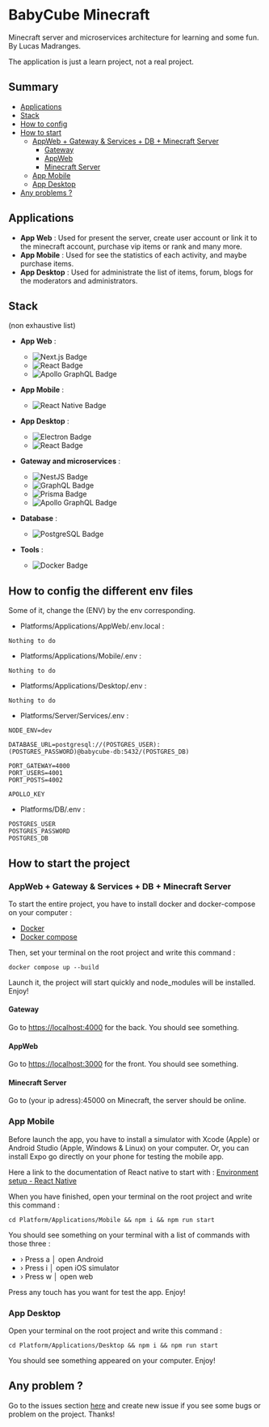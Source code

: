 # BabyCube Minecraft

Minecraft server and microservices architecture for learning and some fun.
By Lucas Madranges.

The application is just a learn project, not a real project.

## Summary

- [Applications](#applications)
- [Stack](#stack)
- [How to config](#how-to-config-the-different-env-files)
- [How to start](#how-to-start-the-project)
    - [AppWeb + Gateway & Services + DB + Minecraft Server](#appweb--gateway--services--db--minecraft-server)
        - [Gateway](#gateway)
        - [AppWeb](#appweb)
        - [Minecraft Server](#minecraft-server)
    - [App Mobile](#app-mobile)
    - [App Desktop](#app-desktop)
- [Any problems ?](#any-problem-)

## Applications

- **App Web** : Used for present the server, create user account or link it to the minecraft account, purchase vip items
  or rank and many more.
- **App Mobile** : Used for see the statistics of each activity, and maybe purchase items.
- **App Desktop** : Used for administrate the list of items, forum, blogs for the moderators and administrators.

## Stack

(non exhaustive list)

- **App Web** :
    - ![Next.js Badge](https://img.shields.io/badge/Next.js-000?logo=nextdotjs&logoColor=fff&style=for-the-badge)
    - ![React Badge](https://img.shields.io/badge/React-61DAFB?logo=react&logoColor=000&style=for-the-badge)
    - ![Apollo GraphQL Badge](https://img.shields.io/badge/Apollo%20GraphQL-311C87?logo=apollographql&logoColor=fff&style=for-the-badge)

- **App Mobile** :
    - ![React Native Badge](https://img.shields.io/badge/React%20Native-61DAFB?logo=react&logoColor=000&style=for-the-badge)

- **App Desktop** :
    - ![Electron Badge](https://img.shields.io/badge/Electron-47848F?logo=electron&logoColor=fff&style=for-the-badge)
    - ![React Badge](https://img.shields.io/badge/React-61DAFB?logo=react&logoColor=000&style=for-the-badge)

- **Gateway and microservices** :
    - ![NestJS Badge](https://img.shields.io/badge/NestJS-E0234E?logo=nestjs&logoColor=fff&style=for-the-badge)
    - ![GraphQL Badge](https://img.shields.io/badge/GraphQL-E10098?logo=graphql&logoColor=fff&style=for-the-badge)
    - ![Prisma Badge](https://img.shields.io/badge/Prisma-2D3748?logo=prisma&logoColor=fff&style=for-the-badge)
    - ![Apollo GraphQL Badge](https://img.shields.io/badge/Apollo%20GraphQL-311C87?logo=apollographql&logoColor=fff&style=for-the-badge)

- **Database** :
    - ![PostgreSQL Badge](https://img.shields.io/badge/PostgreSQL-4169E1?logo=postgresql&logoColor=fff&style=for-the-badge)

- **Tools** :
    - ![Docker Badge](https://img.shields.io/badge/Docker-2496ED?logo=docker&logoColor=fff&style=for-the-badge)

## How to config the different env files

Some of it, change the (ENV) by the env corresponding.

- Platforms/Applications/AppWeb/.env.local :

```Nothing to do```

- Platforms/Applications/Mobile/.env :

```Nothing to do```

- Platforms/Applications/Desktop/.env :

```Nothing to do```

- Platforms/Server/Services/.env :

```
NODE_ENV=dev

DATABASE_URL=postgresql://(POSTGRES_USER):(POSTGRES_PASSWORD)@babycube-db:5432/(POSTGRES_DB)

PORT_GATEWAY=4000
PORT_USERS=4001
PORT_POSTS=4002

APOLLO_KEY
```

- Platforms/DB/.env :

```
POSTGRES_USER 
POSTGRES_PASSWORD
POSTGRES_DB
```

## How to start the project

### AppWeb + Gateway & Services + DB + Minecraft Server

To start the entire project, you have to install docker and docker-compose on your computer :

- [Docker](https://www.docker.com/)
- [Docker compose](https://docs.docker.com/compose/)

Then, set your terminal on the root project and write this command :

```docker compose up --build```

Launch it, the project will start quickly and node_modules will be installed. Enjoy!

#### Gateway

Go to [https://localhost:4000](https://localhost:4000) for the back. You should see something.

#### AppWeb

Go to [https://localhost:3000](https://localhost:3000) for the front. You
should see something.

#### Minecraft Server

Go to (your ip adress):45000 on Minecraft, the server should be online.

### App Mobile

Before launch the app, you have to install a simulator with Xcode (Apple) or Android Studio (Apple, Windows & Linux) on
your computer.
Or, you can install Expo go directly on your phone for testing the mobile app.

Here a link to the documentation of React native to start
with : [Environment setup - React Native](https://reactnative.dev/docs/environment-setup)

When you have finished, open your terminal on the root project and write this command :

```cd Platform/Applications/Mobile && npm i && npm run start```

You should see something on your terminal with a list of commands with those three :

- › Press a │ open Android
- › Press i │ open iOS simulator
- › Press w │ open web

Press any touch has you want for test the app. Enjoy!

### App Desktop

Open your terminal on the root project and write this command :

```cd Platform/Applications/Desktop && npm i && npm run start```

You should see something appeared on your computer. Enjoy!

## Any problem ?

Go to the issues section [here](https://github.com/LucasMadranges/BabyCube/issues) and create new issue if you see some
bugs or problem on the project. Thanks!